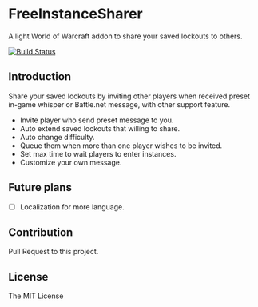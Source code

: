 # FreeInstanceSharer

A light World of Warcraft addon to share your saved lockouts to others.

[![Build Status](https://travis-ci.org/LiangYuxuan/FreeInstanceSharer.svg?branch=master)](https://travis-ci.org/LiangYuxuan/FreeInstanceSharer)

## Introduction

Share your saved lockouts by inviting other players when received preset in-game whisper or Battle.net message, with other support feature.

* Invite player who send preset message to you.
* Auto extend saved lockouts that willing to share.
* Auto change difficulty.
* Queue them when more than one player wishes to be invited.
* Set max time to wait players to enter instances.
* Customize your own message.

## Future plans

- [ ] Localization for more language.

## Contribution

Pull Request to this project.

## License

The MIT License
